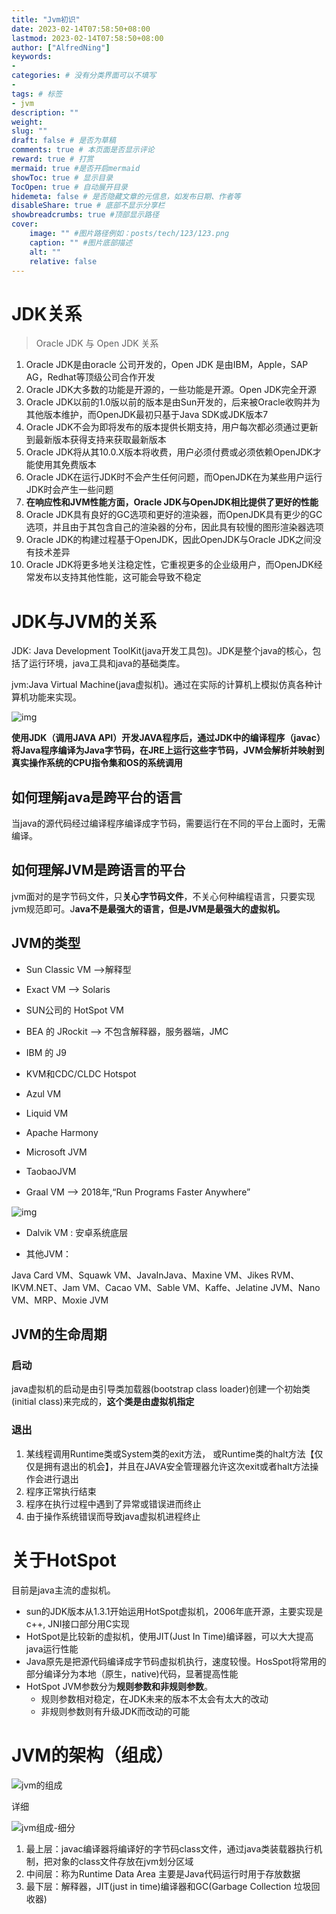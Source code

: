 ```yaml
---
title: "Jvm初识"
date: 2023-02-14T07:58:50+08:00
lastmod: 2023-02-14T07:58:50+08:00
author: ["AlfredNing"]
keywords: 
- 
categories: # 没有分类界面可以不填写
- 
tags: # 标签
- jvm
description: ""
weight:
slug: ""
draft: false # 是否为草稿
comments: true # 本页面是否显示评论
reward: true # 打赏
mermaid: true #是否开启mermaid
showToc: true # 显示目录
TocOpen: true # 自动展开目录
hidemeta: false # 是否隐藏文章的元信息，如发布日期、作者等
disableShare: true # 底部不显示分享栏
showbreadcrumbs: true #顶部显示路径
cover:
    image: "" #图片路径例如：posts/tech/123/123.png
    caption: "" #图片底部描述
    alt: ""
    relative: false
---
```


# JDK关系

> Oracle JDK 与 Open JDK 关系

1. Oracle JDK是由oracle 公司开发的，Open JDK 是由IBM，Apple，SAP AG，Redhat等顶级公司合作开发
2. Oracle JDK大多数的功能是开源的，一些功能是开源。Open JDK完全开源
3. Oracle JDK以前的1.0版以前的版本是由Sun开发的，后来被Oracle收购并为其他版本维护，而OpenJDK最初只基于Java SDK或JDK版本7
4.  Oracle JDK不会为即将发布的版本提供长期支持，用户每次都必须通过更新到最新版本获得支持来获取最新版本
5. Oracle JDK将从其10.0.X版本将收费，用户必须付费或必须依赖OpenJDK才能使用其免费版本
6. Oracle JDK在运行JDK时不会产生任何问题，而OpenJDK在为某些用户运行JDK时会产生一些问题
7. **在响应性和JVM性能方面，Oracle JDK与OpenJDK相比提供了更好的性能**
8. Oracle JDK具有良好的GC选项和更好的渲染器，而OpenJDK具有更少的GC选项，并且由于其包含自己的渲染器的分布，因此具有较慢的图形渲染器选项
9.  Oracle JDK的构建过程基于OpenJDK，因此OpenJDK与Oracle JDK之间没有技术差异
10. Oracle JDK将更多地关注稳定性，它重视更多的企业级用户，而OpenJDK经常发布以支持其他性能，这可能会导致不稳定

# JDK与JVM的关系

JDK: Java Development ToolKit(java开发工具包)。JDK是整个java的核心，包括了运行环境，java工具和java的基础类库。

jvm:Java Virtual Machine(java虚拟机)。通过在实际的计算机上模拟仿真各种计算机功能来实现。

![img](https://nq-bucket.oss-cn-shanghai.aliyuncs.com/note_img/D45B5044-D227-43BF-9B9D-3F7954E19AB8.png)

**使用JDK（调用JAVA API）开发JAVA程序后，通过JDK中的编译程序（javac）将Java程序编译为Java字节码，在JRE上运行这些字节码，JVM会解析并映射到真实操作系统的CPU指令集和OS的系统调用**

## 如何理解java是跨平台的语言

当java的源代码经过编译程序编译成字节码，需要运行在不同的平台上面时，无需编译。

## 如何理解JVM是跨语言的平台

jvm面对的是字节码文件，只**关心字节码文件**，不关心何种编程语言，只要实现jvm规范即可。J**ava不是最强大的语言，但是JVM是最强大的虚拟机。**

## JVM的类型

- Sun Classic VM -->解释型

- Exact VM  --> Solaris

- SUN公司的 HotSpot VM

- BEA 的 JRockit --> 不包含解释器，服务器端，JMC

- IBM 的 J9

- KVM和CDC/CLDC Hotspot

- Azul VM

- Liquid VM

- Apache Harmony

- Microsoft JVM

- TaobaoJVM

- Graal VM --> 2018年,“Run Programs Faster Anywhere”

![img](https://nq-bucket.oss-cn-shanghai.aliyuncs.com/note_img/1184D25D-C1F2-45A2-BAB6-CE1FDD594737.png)

- Dalvik VM : 安卓系统底层

- 其他JVM：

 Java Card VM、Squawk VM、JavaInJava、Maxine VM、Jikes RVM、IKVM.NET、Jam VM、Cacao VM、Sable VM、Kaffe、Jelatine JVM、Nano VM、MRP、Moxie JVM

## JVM的生命周期

### 启动

java虚拟机的启动是由引导类加载器(bootstrap class loader)创建一个初始类(initial class)来完成的，**这个类是由虚拟机指定**

### 退出

1. 某线程调用Runtime类或System类的exit方法， 或Runtime类的halt方法【仅仅是拥有退出的机会】，并且在JAVA安全管理器允许这次exit或者halt方法操作会进行退出
2. 程序正常执行结束
3. 程序在执行过程中遇到了异常或错误进而终止
4. 由于操作系统错误而导致java虚拟机进程终止

# 关于HotSpot

目前是java主流的虚拟机。

- sun的JDK版本从1.3.1开始运用HotSpot虚拟机，2006年底开源，主要实现是c++, JNI接口部分用C实现
- HotSpot是比较新的虚拟机，使用JIT(Just In Time)编译器，可以大大提高java运行性能
- Java原先是把源代码编译成字节码虚拟机执行，速度较慢。HosSpot将常用的部分编译分为本地（原生，native)代码，显著提高性能
- HotSpot JVM参数分为**规则参数和非规则参数**。
  - 规则参数相对稳定，在JDK未来的版本不太会有太大的改动
  - 非规则参数则有升级JDK而改动的可能 

# JVM的架构（组成）

![jvm的组成](https://nq-bucket.oss-cn-shanghai.aliyuncs.com/note_img/jvm%E7%9A%84%E7%BB%84%E6%88%90.jpg)

详细

![jvm组成-细分](https://nq-bucket.oss-cn-shanghai.aliyuncs.com/note_img/jvm%E7%BB%84%E6%88%90-%E7%BB%86%E5%88%86.jpg)

1. 最上层：javac编译器将编译好的字节码class文件，通过java类装载器执行机制，把对象的class文件存放在jvm划分区域
2. 中间层：称为Runtime Data Area 主要是Java代码运行时用于存放数据
3. 最下层：解释器，JIT(just in time)编译器和GC(Garbage Collection 垃圾回收器)